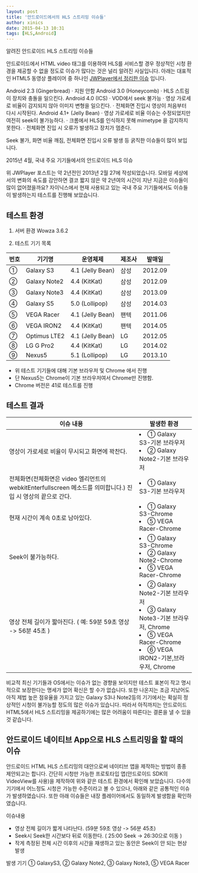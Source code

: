 ```yaml
---
layout: post
title: '안드로이드에서의 HLS 스트리밍 이슈들'
author: xinics
date: 2015-04-13 10:31
tags: [HLS,Android]
---
```

알려진 안드로이드 HLS 스트리밍 이슈들

안드로이드에서 HTML video 태그를 이용하여 HLS를 서비스할 경우 정상적인 시청 환경을 제공할 수 없을 정도로 이슈가 많다는 것은 널리 알려진 사실입니다. 아래는 대표적인 HTML5 동영상 플레이어 중 하나인 [JWPlayer에서 정리한 이슈](http://www.jwplayer.com/blog/the-pain-of-live-streaming-on-android/) 입니다.

Android 2.3 (Gingerbread)
  · 지원 안함
Android 3.0 (Honeycomb)
  · HLS 스트림이 장치와 충돌을 일으킨다.
Android 4.0 (ICS)
  · VOD에서 seek 불가능
  · 영상 가로세로 비율이 감지되지 않아 이미지 변형을 일으킨다.
  · 전체화면 진입시 영상이 처음부터 다시 시작된다.
Android 4.1+ (Jelly Bean)
  · 영상 가로세로 비율 이슈는 수정되었지만 여전히 seek이 불가능하다.
  · 크롬에서 HLS를 인식하지 못해 mimetype 을 감지하지 못한다.
  · 전체화면 진입 시 오류가 발생하고 장치가 멈춘다.

Seek 불가, 화면 비율 깨짐, 전체화면 진입시 오류 발생 등 굵직한 이슈들이 많이 보입니다. 



2015년 4월, 국내 주요 기기들에서의 안드로이드 HLS 이슈

위 JWPlayer 포스트는 약 2년전인 2013년 2월 27에 작성되었습니다. 모바일 세상에서의 변화의 속도를 감안하면 결코 짧지 않은 약 2년여의 시간이 지난 지금은 이슈들이 많이 없어졌을까요? 자이닉스에서 현재 사용되고 있는 국내 주요 기기들에서도 이슈들이 발생하는지 테스트를 진행해 보았습니다. 

## 테스트 환경

1) 서버 환경
 Wowza 3.6.2

2) 테스트 기기 목록


|번호|기기명|운영체제|제조사|발매일|
|---|---|---|---|---|
|①|Galaxy S3|4.1 (Jelly Bean)|삼성|2012.09|
|②|Galaxy Note2|4.4 (KitKat)|삼성|2012.09|
|③|Galaxy Note3|4.4 (KitKat)|삼성|2013.09|
|④|Galaxy S5|5.0 (Lollipop)|삼성|2014.03|
|⑤|VEGA Racer|4.1 (Jelly Bean)|팬텍|2011.06|
|⑥|VEGA IRON2|4.4 (KitKat)|팬텍|2014.05|
|⑦|Optimus LTE2|4.1 (Jelly Bean)|LG|2012.05|
|⑧|LG G Pro2|4.4 (KitKat)|LG|2014.02|
|⑨|Nexus5|5.1 (Lollipop)|LG|2013.10|

* 위 테스트 기기들에 대해 기본 브라우저 및 Chrome 에서 진행
* 단 Nexus5는 Chrome이 기본 브라우저여서 Chrome만 진행함.
* Chrome 버전은 41로 테스트를 진행

## 테스트 결과

|이슈 내용|발생한 환경|
|---|---|
|영상이 가로세로 비율이 무시되고 화면에 꽉찬다.|<li>① Galaxy S3-기본 브라우저</li><li> ② Galaxy Note2-기본 브라우저</li>|
|전체화면(전체화면은 video 엘리먼트의 webkitEnterfullscreen 메소드를 의미합니다.) 진입 시 영상의 끝으로 간다.|<li>① Galaxy S3-기본 브라우저</li>|
|현재 시간이 계속 0초로 남아있다.|<li>① Galaxy S3-Chrome</li> <li>⑤ VEGA Racer-Chrome</li>|
|Seek이 불가능하다.|<li>① Galaxy S3-Chrome</li> <li>② Galaxy Note2-Chrome</li> <li>⑤ VEGA Racer-Chrome</li>|
|영상 전체 길이가 짧아진다. ( 예: 59분 59초 영상 -> 56분 45초 )|<li>② Galaxy Note2-기본 브라우저</li><li> ③ Galaxy Note3-기본 브라우저, Chrome</li><li> ⑤ VEGA Racer-Chrome</li> <li>⑥ VEGA IRON2-기본,브라우저, Chrome</li>|


비교적 최신 기기들과 OS에서는 이슈가 없는 경향을 보이지만 테스트 표본이 작고 명시적으로 보장한다는 명세가 없어 확신은 할 수가 없습니다. 또한 나온지는 조금 지났어도 아직 제법 높은 점유율을 가지고 있는 Galaxy S3나 Note2등의 기기에서는 확실히 정상적인 시청이 불가능할 정도의 많은 이슈가 있습니다. 따라서 아직까지는 안드로이드 HTML5에서 HLS 스트리밍을 제공하기에는 많은 어려움이 따른다는 결론을 낼 수 있을 것 같습니다.



## 안드로이드 네이티브 App으로 HLS 스트리밍을 할 때의 이슈

안드로이드 HTML HLS 스트리밍의 대안으로써 네이티브 앱을 제작하는 방법이 종종 제안되고는 합니다. 간단히 시청만 가능한 프로토타입 앱(안드로이드 SDK의 VideoView를 사용)을 제작하여 위와 같은 테스트 환경에서 확인해 보았습니다. 다수의 기기에서 어느정도 시청은 가능한 수준이라고 볼 수 있으나, 아래와 같은 공통적인 이슈가 발생하였습니다. 또한 아래 이슈들은 내장 플레이어에서도 동일하게 발생함을 확인하였습니다.

이슈내용
 * 영상 전체 길이가 짧게 나타난다. (59분 59초 영상 -> 56분 45초)
 * Seek시 Seek한 시간보다 뒤로 이동한다. ( 25:00 Seek -> 26:30으로 이동 )
 * 작게 측정된 전체 시간 이후의 시간을 재생하고 있는 동안은 Seek이 안 되는 현상 발생

발생 기기
 ① GalaxyS3, ② Galaxy Note2, ③ Galaxy Note3, ⑤ VEGA Racer
